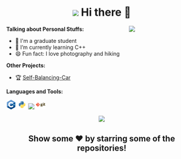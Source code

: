 <h1 align="center"> <img src="https://media.giphy.com/media/VgCDAzcKvsR6OM0uWg/giphy.gif" width="40"> Hi there 👋 <br/> </h1> 

<img align='right' src="https://cdn.jsdelivr.net/gh/KeyForce/PictureBed/NoteBook/20200809203218.jpg" width="180">

**Talking about Personal Stuffs:**

- 🔭 I'm a graduate student
- 🌱 I’m currently learning  C++
- 😄 Fun fact: I love photography and hiking

**Other Projects:**
- 🏆 [Self-Balancing-Car](https://github.com/KeyForce/Self-Balancing-Car)

**Languages and Tools:**  

<code><img height="25" src="https://raw.githubusercontent.com/github/explore/80688e429a7d4ef2fca1e82350fe8e3517d3494d/topics/cpp/cpp.png"></code> <code><img height="25" src="https://raw.githubusercontent.com/github/explore/80688e429a7d4ef2fca1e82350fe8e3517d3494d/topics/python/python.png"></code> <code><img height="25" src="https://pytorch.org/assets/images/pytorch-logo.png"></code> <code><img height="25" src="https://raw.githubusercontent.com/github/explore/80688e429a7d4ef2fca1e82350fe8e3517d3494d/topics/git/git.png"></code>



<div align=center>
    <a href="https://github.com/KeyForce">
    <img src ="https://github-readme-stats.vercel.app/api?username=KeyForce&count_private=true&hide_border=true&show_icons=true"/>
        </a>
</div>




<h2 align="center"> Show some ❤️ by starring some of the repositories! <br/> </h2> 
